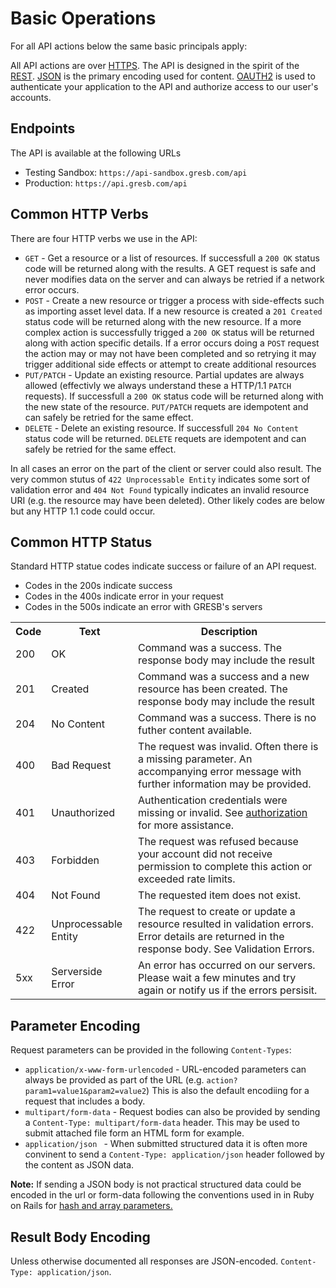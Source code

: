
# Basic Operations

For all API actions below the same basic principals apply:

All API actions are over <a href='http://en.wikipedia.org/wiki/Hypertext_Transfer_Protocol'>HTTPS</a>. The API is designed in the spirit of the <a href='http://en.wikipedia.org/wiki/Representational_state_transfer'>REST</a>. <a href='http://json.org/'>JSON</a> is the primary encoding used for content. <a href='#api-authorization'>OAUTH2</a> is used to authenticate your application to the API and authorize access to our user's accounts.

## Endpoints

The API is available at the following URLs

- Testing Sandbox: `https://api-sandbox.gresb.com/api`
- Production: `https://api.gresb.com/api`

## Common HTTP Verbs

There are four HTTP verbs we use in the API:

 * `GET` - Get a resource or a list of resources. If successfull a `200 OK` status code will be returned along with the results. A GET request is safe and never modifies data on the server and can always be retried if a network error occurs.
 * `POST` - Create a new resource or trigger a process with side-effects such as importing asset level data. If a new resource is created a `201 Created` status code will be returned along with the new resource. If a more complex action is successfully trigged a `200 OK` status will be returned along with action specific details. If a error occurs doing a `POST` request the action may or may not have been completed and so retrying it may trigger additional side effects or attempt to create additional resources
 * `PUT/PATCH` - Update an existing resource. Partial updates are always allowed (effectivly we always understand these a HTTP/1.1 `PATCH` requests). If successfull a `200 OK` status code will be returned along with the new state of the resource. `PUT/PATCH` requets are idempotent and can safely be retried for the same effect.
 * `DELETE` - Delete an existing resource. If successfull `204 No Content` status code will be returned. `DELETE` requets are idempotent and can safely be retried for the same effect.

In all cases an error on the part of the client or server could also result. The very common stutus of `422 Unprocessable Entity` indicates some sort of validation error and `404 Not Found` typically indicates an invalid resource URI (e.g. the resource may have been deleted). Other likely codes are below but any HTTP 1.1 code could occur.

## Common HTTP Status
Standard HTTP statue codes indicate success or failure of an API request.

* Codes in the 200s indicate success
* Codes in the 400s indicate error in your request
* Codes in the 500s indicate an error with GRESB's servers

<table>
  <tr class="topRow">
    <th class="changelogCell">Code</th>
    <th class="changelogCell">Text</th >
    <th class="description">Description</th>
  </tr >
  <tr>
    <td>200</td>
    <td>OK</td>
    <td>Command was a success. The response body may include the result</td>
  </tr>
  <tr>
    <td>201</td>
    <td>Created</td>
    <td>Command was a success and a new resource has been created. The response body may include the result</td>
  </tr>
  <tr>
    <td>204</td>
    <td>No Content</td>
    <td>Command was a success. There is no futher content available.</td>
  </tr>
  <tr>
    <td>400</td>
    <td>Bad Request</td>
    <td>The request was invalid. Often there is a missing parameter. An accompanying error message with further information may be provided.</td>
  </tr>
  <tr>
    <td>401</td>
    <td>Unauthorized</td>
    <td>Authentication credentials were missing or invalid.  See <a href='#api-authorization'>authorization</a> for more assistance.</td>
  </tr>
  <tr>
    <td>403</td>
    <td>Forbidden</td>
    <td>The request was refused because your account did not receive permission to complete this action or exceeded rate limits.</td>
  </tr>
  <tr>
    <td>404</td>
    <td>Not Found</td>
    <td>The requested item does not exist.</td>
  </tr>
  <tr>
    <td>422</td>
    <td>Unprocessable Entity</td>
    <td>The request to create or update a resource resulted in validation errors. Error details are returned in the response body. See Validation Errors.</td>
  </tr>
  <tr>
    <td>5xx</td>
    <td>Serverside Error</td>
    <td>An error has occurred on our servers.  Please wait a few minutes and try again or notify us if the errors persisit.</td>
  </tr>
</table>

## Parameter Encoding

Request parameters can be provided in the following `Content-Types`:

 * `application/x-www-form-urlencoded` - URL-encoded parameters can always be provided as part of the URL (e.g. `action?param1=value1&param2=value2`) This is also the default encodiing for a request that includes a body.
 * `multipart/form-data` - Request bodies can also be provided by sending a `Content-Type: multipart/form-data` header. This may be used to submit attached file form an HTML form for example.
 * `application/json ` - When submitted structured data it is often more convinent to send a `Content-Type: application/json` header followed by the content as JSON data.

**Note:** If sending a JSON body is not practical structured data could be encoded in the url or form-data following the conventions used in in Ruby on Rails for <a href='http://guides.rubyonrails.org/action_controller_overview.html#hash-and-array-parameters'>hash and array parameters.</a>

## Result Body Encoding

Unless otherwise documented all responses are JSON-encoded. `Content-Type: application/json`.


